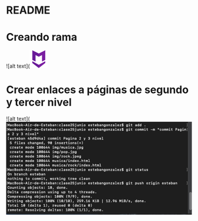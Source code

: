 # README

# Creando rama

![alt text](![alt text](https://github.com/adam-p/markdown-here/raw/master/src/common/images/icon48.png "Creando rama")


# Crear enlaces a páginas de segundo y tercer nivel

![alt text](![alt text](https://raw.githubusercontent.com/esteban111992/clase25junio/esteban/imgread/Crear%202%203%20nivel.png "Creando pagian 2 y 3 nivel")



